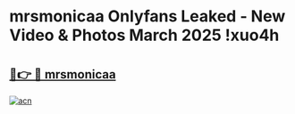 # mrsmonicaa Onlyfans Leaked - New Video & Photos March 2025 !xuo4h

# <h2><a href="https://fa0axa.iuczelnia.edu.pl?title=mrsmonicaa&ref=xuo4h">🔗👉 🔴 mrsmonicaa</a></h2>

[![acn](https://github.com/user-attachments/assets/0f9c940e-d8b0-45ae-aac7-cd30a18b3e1c)](https://fa0axa.iuczelnia.edu.pl?title=mrsmonicaa&ref=xuo4h)

